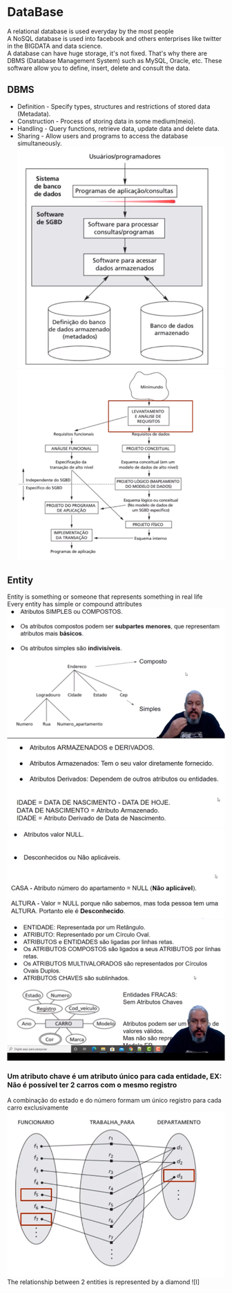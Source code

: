 # DataBase
A relational database is used everyday by the most people   
A NoSQL database is used into facebook and others enterprises like twitter in the BIGDATA and data science.   
A database can have huge storage, it's not fixed. That's why there are DBMS (Database Management System) such as MySQL, Oracle, etc. These software allow you to define, insert, delete and consult the data.
## DBMS
* Definition - Specify types, structures and restrictions of stored data (Metadata).
* Construction - Process of storing data in some medium(meio).
* Handling - Query functions, retrieve data, update data and delete data.
* Sharing - Allow users and programs to access the database simultaneously.  
![Database](../img/database.png)
![Database](../img/implementDB.png)  
## Entity
Entity is something or someone that represents something in real life  
Every entity has simple or compound attributes  
![Entity](../img/EntidadeAtributos.png)  
![Atributtes](../img/atributos.png) 
![NULL](../img/atributonull.png)
![Ilustration](../img/representation.png)  
### **Um atributo chave é um atributo único para cada entidade, EX: Não é possível ter 2 carros com o mesmo registro**
A combinação do estado e do número formam um único registro para cada carro exclusivamente
![Relationships](../img/relacionamentos.png)
The relationship between 2 entities is represented by a diamond
![I]